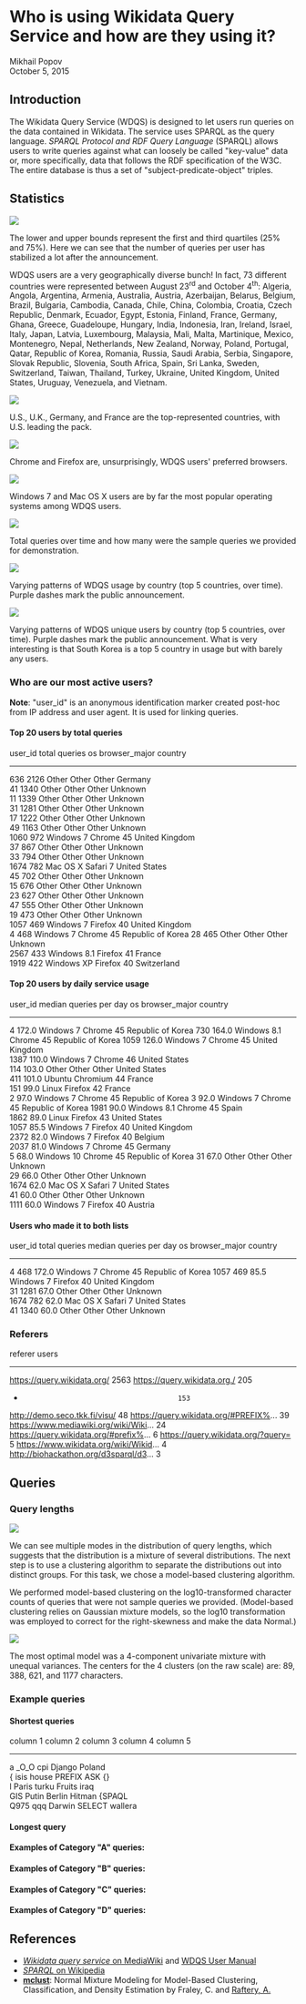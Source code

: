 # Who is using Wikidata Query Service and how are they using it?
Mikhail Popov  
October 5, 2015  





## Introduction

The Wikidata Query Service (WDQS) is designed to let users run queries on the data contained in Wikidata. The service uses SPARQL as the query language. *SPARQL Protocol and RDF Query Language* (SPARQL) allows users to write queries against what can loosely be called "key-value" data or, more specifically, data that follows the RDF specification of the W3C. The entire database is thus a set of "subject-predicate-object" triples.

## Statistics

![](Report_files/figure-html/median_queries_per_user-1.png) 

The lower and upper bounds represent the first and third quartiles (25% and 75%). Here we can see that the number of queries per user has stabilized a lot after the announcement.



WDQS users are a very geographically diverse bunch! In fact, 73 different countries were represented between August 23<sup>rd</sup> and October 4<sup>th</sup>: Algeria, Angola, Argentina, Armenia, Australia, Austria, Azerbaijan, Belarus, Belgium, Brazil, Bulgaria, Cambodia, Canada, Chile, China, Colombia, Croatia, Czech Republic, Denmark, Ecuador, Egypt, Estonia, Finland, France, Germany, Ghana, Greece, Guadeloupe, Hungary, India, Indonesia, Iran, Ireland, Israel, Italy, Japan, Latvia, Luxembourg, Malaysia, Mali, Malta, Martinique, Mexico, Montenegro, Nepal, Netherlands, New Zealand, Norway, Poland, Portugal, Qatar, Republic of Korea, Romania, Russia, Saudi Arabia, Serbia, Singapore, Slovak Republic, Slovenia, South Africa, Spain, Sri Lanka, Sweden, Switzerland, Taiwan, Thailand, Turkey, Ukraine, United Kingdom, United States, Uruguay, Venezuela, and Vietnam.

![](Report_files/figure-html/top_10_countries-1.png) 

U.S., U.K., Germany, and France are the top-represented countries, with U.S. leading the pack.

![](Report_files/figure-html/top_10_browsers-1.png) 

Chrome and Firefox are, unsurprisingly, WDQS users' preferred browsers.

![](Report_files/figure-html/top_10_oses-1.png) 

Windows 7 and Mac OS X users are by far the most popular operating systems among WDQS users.

![](figures/queries.png)

Total queries over time and how many were the sample queries we provided for demonstration.

![](Report_files/figure-html/queries_from_countries_over_time-1.png) 

Varying patterns of WDQS usage by country (top 5 countries, over time). Purple dashes mark the public announcement.

![](Report_files/figure-html/users_from_countries_over_time-1.png) 

Varying patterns of WDQS unique users by country (top 5 countries, over time). Purple dashes mark the public announcement. What is very interesting is that South Korea is a top 5 country in usage but with barely any users.

### Who are our most active users?

**Note**: "user_id" is an anonymous identification marker created post-hoc from IP address and user agent. It is used for linking queries.

#### Top 20 users by total queries


user_id    total queries  os            browser_major   country           
--------  --------------  ------------  --------------  ------------------
636                 2126  Other         Other Other     Germany           
41                  1340  Other         Other Other     Unknown           
11                  1339  Other         Other Other     Unknown           
31                  1281  Other         Other Other     Unknown           
17                  1222  Other         Other Other     Unknown           
49                  1163  Other         Other Other     Unknown           
1060                 972  Windows 7     Chrome 45       United Kingdom    
37                   867  Other         Other Other     Unknown           
33                   794  Other         Other Other     Unknown           
1674                 782  Mac OS X      Safari 7        United States     
45                   702  Other         Other Other     Unknown           
15                   676  Other         Other Other     Unknown           
23                   627  Other         Other Other     Unknown           
47                   555  Other         Other Other     Unknown           
19                   473  Other         Other Other     Unknown           
1057                 469  Windows 7     Firefox 40      United Kingdom    
4                    468  Windows 7     Chrome 45       Republic of Korea 
28                   465  Other         Other Other     Unknown           
2567                 433  Windows 8.1   Firefox 41      France            
1919                 422  Windows XP    Firefox 40      Switzerland       

#### Top 20 users by daily service usage


user_id    median queries per day  os            browser_major   country           
--------  -----------------------  ------------  --------------  ------------------
4                           172.0  Windows 7     Chrome 45       Republic of Korea 
730                         164.0  Windows 8.1   Chrome 45       Republic of Korea 
1059                        126.0  Windows 7     Chrome 45       United Kingdom    
1387                        110.0  Windows 7     Chrome 46       United States     
114                         103.0  Other         Other Other     United States     
411                         101.0  Ubuntu        Chromium 44     France            
151                          99.0  Linux         Firefox 42      France            
2                            97.0  Windows 7     Chrome 45       Republic of Korea 
3                            92.0  Windows 7     Chrome 45       Republic of Korea 
1981                         90.0  Windows 8.1   Chrome 45       Spain             
1862                         89.0  Linux         Firefox 43      United States     
1057                         85.5  Windows 7     Firefox 40      United Kingdom    
2372                         82.0  Windows 7     Firefox 40      Belgium           
2037                         81.0  Windows 7     Chrome 45       Germany           
5                            68.0  Windows 10    Chrome 45       Republic of Korea 
31                           67.0  Other         Other Other     Unknown           
29                           66.0  Other         Other Other     Unknown           
1674                         62.0  Mac OS X      Safari 7        United States     
41                           60.0  Other         Other Other     Unknown           
1111                         60.0  Windows 7     Firefox 40      Austria           

#### Users who made it to both lists


user_id    total queries   median queries per day  os          browser_major   country           
--------  --------------  -----------------------  ----------  --------------  ------------------
4                    468                    172.0  Windows 7   Chrome 45       Republic of Korea 
1057                 469                     85.5  Windows 7   Firefox 40      United Kingdom    
31                  1281                     67.0  Other       Other Other     Unknown           
1674                 782                     62.0  Mac OS X    Safari 7        United States     
41                  1340                     60.0  Other       Other Other     Unknown           



### Referers


referer                                   users
---------------------------------------  ------
https://query.wikidata.org/                2563
https://query.wikidata.org./                205
-                                           153
http://demo.seco.tkk.fi/visu/                48
https://query.wikidata.org/#PREFIX%...       39
https://www.mediawiki.org/wiki/Wiki...       24
https://query.wikidata.org/#prefix%...        6
https://query.wikidata.org/?query=            5
https://www.wikidata.org/wiki/Wikid...        4
http://biohackathon.org/d3sparql/d3...        3

## Queries

### Query lengths

![](Report_files/figure-html/nchar_hist-1.png) 

We can see multiple modes in the distribution of query lengths, which suggests that the distribution is a mixture of several distributions. The next step is to use a clustering algorithm to separate the distributions out into distinct groups. For this task, we chose a model-based clustering algorithm.

We performed model-based clustering on the log10-transformed character counts of queries that were not sample queries we provided. (Model-based clustering relies on Gaussian mixture models, so the log10 transformation was employed to correct for the right-skewness and make the data Normal.)

![](Report_files/figure-html/nchar_clust-1.png) 

The most optimal model was a 4-component univariate mixture with unequal variances. The centers for the 4 clusters (on the raw scale) are: 89, 388, 621, and 1177 characters.

### Example queries

#### Shortest queries


column 1   column 2   column 3   column 4   column 5 
---------  ---------  ---------  ---------  ---------
a          _O_O       cpi        Django     Poland   
{          isis       house      PREFIX     ASK {}   
l          Paris      turku      Fruits     iraq     
GIS        Putin      Berlin     Hitman     {SPAQL   
Q975       qqq        Darwin     SELECT     wallera  

#### Longest query



#### Examples of Category "A" queries:

#### Examples of Category "B" queries:

#### Examples of Category "C" queries:

#### Examples of Category "D" queries:

## References

- [*Wikidata query service* on MediaWiki](https://www.mediawiki.org/wiki/Wikidata_query_service) and [WDQS User Manual](https://www.mediawiki.org/wiki/Wikidata_query_service/User_Manual)
- [*SPARQL* on Wikipedia](https://en.wikipedia.org/wiki/SPARQL)
- [**mclust**](http://www.stat.washington.edu/mclust/): Normal Mixture Modeling for Model-Based Clustering, Classification, and Density Estimation by Fraley, C. and [Raftery, A.](https://en.wikipedia.org/wiki/Adrian_Raftery)
